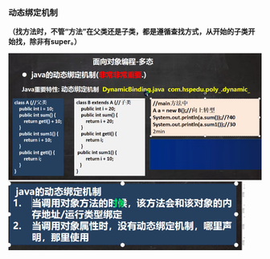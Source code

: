 
### 动态绑定机制

**（找方法时，不管“方法”在父类还是子类，都是遵循查找方式，从开始的子类开始找，除非有super。）**

![输入图片说明](/imgs/2024-07-13/0meerbJpcO8UwIR8.png)
![输入图片说明](/imgs/2024-07-13/vJ4rwysRKg3dx1fu.png)
<!--stackedit_data:
eyJoaXN0b3J5IjpbMTYwMDE3NTcwOSwtNjE0NzY2MTI0XX0=
-->